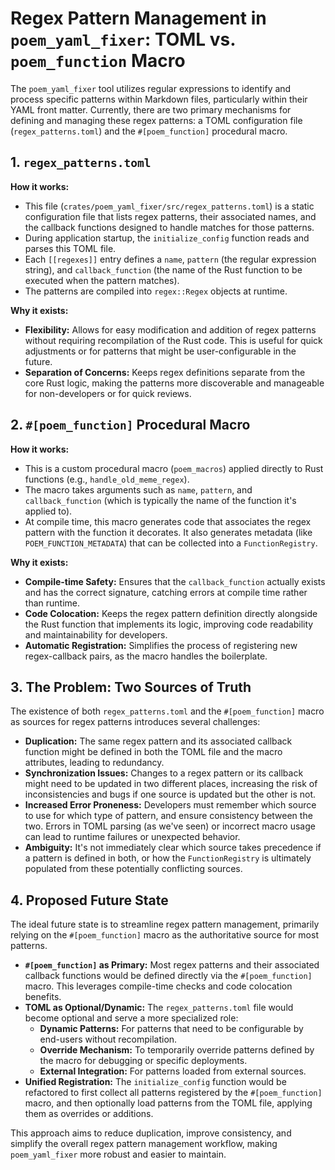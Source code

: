 # Regex Pattern Management in `poem_yaml_fixer`: TOML vs. `poem_function` Macro

The `poem_yaml_fixer` tool utilizes regular expressions to identify and process specific patterns within Markdown files, particularly within their YAML front matter. Currently, there are two primary mechanisms for defining and managing these regex patterns: a TOML configuration file (`regex_patterns.toml`) and the `#[poem_function]` procedural macro.

## 1. `regex_patterns.toml`

**How it works:**
*   This file (`crates/poem_yaml_fixer/src/regex_patterns.toml`) is a static configuration file that lists regex patterns, their associated names, and the callback functions designed to handle matches for those patterns.
*   During application startup, the `initialize_config` function reads and parses this TOML file.
*   Each `[[regexes]]` entry defines a `name`, `pattern` (the regular expression string), and `callback_function` (the name of the Rust function to be executed when the pattern matches).
*   The patterns are compiled into `regex::Regex` objects at runtime.

**Why it exists:**
*   **Flexibility:** Allows for easy modification and addition of regex patterns without requiring recompilation of the Rust code. This is useful for quick adjustments or for patterns that might be user-configurable in the future.
*   **Separation of Concerns:** Keeps regex definitions separate from the core Rust logic, making the patterns more discoverable and manageable for non-developers or for quick reviews.

## 2. `#[poem_function]` Procedural Macro

**How it works:**
*   This is a custom procedural macro (`poem_macros`) applied directly to Rust functions (e.g., `handle_old_meme_regex`).
*   The macro takes arguments such as `name`, `pattern`, and `callback_function` (which is typically the name of the function it's applied to).
*   At compile time, this macro generates code that associates the regex pattern with the function it decorates. It also generates metadata (like `POEM_FUNCTION_METADATA`) that can be collected into a `FunctionRegistry`.

**Why it exists:**
*   **Compile-time Safety:** Ensures that the `callback_function` actually exists and has the correct signature, catching errors at compile time rather than runtime.
*   **Code Colocation:** Keeps the regex pattern definition directly alongside the Rust function that implements its logic, improving code readability and maintainability for developers.
*   **Automatic Registration:** Simplifies the process of registering new regex-callback pairs, as the macro handles the boilerplate.

## 3. The Problem: Two Sources of Truth

The existence of both `regex_patterns.toml` and the `#[poem_function]` macro as sources for regex patterns introduces several challenges:

*   **Duplication:** The same regex pattern and its associated callback function might be defined in both the TOML file and the macro attributes, leading to redundancy.
*   **Synchronization Issues:** Changes to a regex pattern or its callback might need to be updated in two different places, increasing the risk of inconsistencies and bugs if one source is updated but the other is not.
*   **Increased Error Proneness:** Developers must remember which source to use for which type of pattern, and ensure consistency between the two. Errors in TOML parsing (as we've seen) or incorrect macro usage can lead to runtime failures or unexpected behavior.
*   **Ambiguity:** It's not immediately clear which source takes precedence if a pattern is defined in both, or how the `FunctionRegistry` is ultimately populated from these potentially conflicting sources.

## 4. Proposed Future State

The ideal future state is to streamline regex pattern management, primarily relying on the `#[poem_function]` macro as the authoritative source for most patterns.

*   **`#[poem_function]` as Primary:** Most regex patterns and their associated callback functions would be defined directly via the `#[poem_function]` macro. This leverages compile-time checks and code colocation benefits.
*   **TOML as Optional/Dynamic:** The `regex_patterns.toml` file would become optional and serve a more specialized role:
    *   **Dynamic Patterns:** For patterns that need to be configurable by end-users without recompilation.
    *   **Override Mechanism:** To temporarily override patterns defined by the macro for debugging or specific deployments.
    *   **External Integration:** For patterns loaded from external sources.
*   **Unified Registration:** The `initialize_config` function would be refactored to first collect all patterns registered by the `#[poem_function]` macro, and then optionally load patterns from the TOML file, applying them as overrides or additions.

This approach aims to reduce duplication, improve consistency, and simplify the overall regex pattern management workflow, making `poem_yaml_fixer` more robust and easier to maintain.
